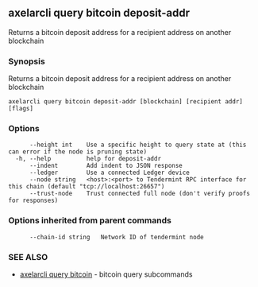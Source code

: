 ## axelarcli query bitcoin deposit-addr

Returns a bitcoin deposit address for a recipient address on another blockchain

### Synopsis

Returns a bitcoin deposit address for a recipient address on another blockchain

```
axelarcli query bitcoin deposit-addr [blockchain] [recipient addr] [flags]
```

### Options

```
      --height int    Use a specific height to query state at (this can error if the node is pruning state)
  -h, --help          help for deposit-addr
      --indent        Add indent to JSON response
      --ledger        Use a connected Ledger device
      --node string   <host>:<port> to Tendermint RPC interface for this chain (default "tcp://localhost:26657")
      --trust-node    Trust connected full node (don't verify proofs for responses)
```

### Options inherited from parent commands

```
      --chain-id string   Network ID of tendermint node
```

### SEE ALSO

- [axelarcli query bitcoin](axelarcli_query_bitcoin.md)	 - bitcoin query subcommands
